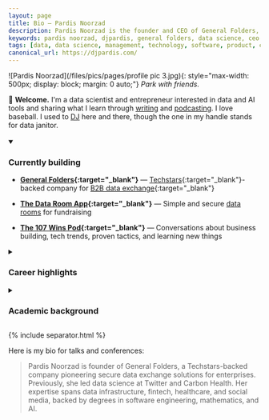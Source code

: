 ```yaml
---
layout: page
title: Bio — Pardis Noorzad
description: Pardis Noorzad is the founder and CEO of General Folders, pioneering secure data exchange solutions for enterprises. Previously led data science at Carbon Health and Twitter.
keywords: pardis noorzad, djpardis, general folders, data science, ceo founder, techstars, carbon health, twitter, data exchange, secure data sharing
tags: [data, data science, management, technology, software, product, cloud infrastructure]
canonical_url: https://djpardis.com/
---
```


![Pardis Noorzad](/files/pics/pages/profile pic 3.jpg){: style="max-width: 500px; display: block; margin: 0 auto;"}
*Park with friends.*

<div class="crosspost-container post-container" style="margin-bottom: 1rem;">
🏡 <strong>Welcome.</strong> I'm a data scientist and entrepreneur interested in data and AI tools and sharing what I learn through <a href="/blog">writing</a> and <a href="https://107wins.club" target="_blank">podcasting</a>. I love baseball. I used to <a href="https://djpardis.club" target="_blank">DJ</a> here and there, though the one in my handle stands for data janitor.
</div>

<!-- <details class="collapsible-section" markdown="1" open>
<summary><h3>Interests and hobbies</h3></summary>

- **Data tools** — [B2B data transfer use cases and methodology]({% post_url 2023-04-03-the-state-of-data-exchange %}); [Data ∩ water terms](https://djpardis.medium.com/data-water-terms-6bf9e9c7aad6) 
- **AI tools** — [AI coding best practices](/blog/2025/06/20-vibe-coding-data-room-app/); [Adventures in authentication](/blog/2025/07/20-introducing-the-data-room-app/) 
- **Sports analytics** — [Revisiting Moneyball](/blog/2024/12/24/revisiting-moneyball/) 
- **Baseball** — [Batter plate discipline](https://djpardis.medium.com/batter-plate-discipline-7d7d5e92a814); [MLB recruiting explained](https://djpardis.medium.com/how-does-mlb-recruiting-work-13e96c2519cf) 
- **DJing** — [Check out my sets and radio shows](https://djpardis.club){:target="_blank"}

</details> -->

<details class="collapsible-section" markdown="1" open>
<summary><h3>Currently building</h3></summary>

- **[General Folders](https://generalfolders.com){:target="_blank"}** — [Techstars](https://www.techstars.com/newsroom/new-class-san-diego-sdsu){:target="_blank"}-backed company for [B2B data exchange](https://medium.com/@djpardis/the-state-of-data-exchange-31049fa229f0){:target="_blank"}

- **[The Data Room App](https://thedataroom.app){:target="_blank"}** — Simple and secure [data rooms](/blog/2025/07/20/introducing-the-data-room-app/) for fundraising

- **[The 107 Wins Pod](https://107wins.club){:target="_blank"}** — Conversations about business building, tech trends, proven tactics, and learning new things

</details>

<details class="collapsible-section" markdown="1">
<summary><h3>Career highlights</h3></summary>

- **Chief Data Officer** at Carbon Health <br>
Built the [data team](https://www.linkedin.com/posts/carbon-health_meet-pardis-noorzad-head-of-data-science-activity-6649426702302871552-DnLa/){:target="_blank"} and set up [company-wide data infra](https://www.youtube.com/watch?v=CQHwLWMQFDk){:target="_blank"} for modern healthcare 

- **Data Science Manager** at Twitter <br>
Established the [PDS](https://medium.com/@djpardis/models-for-integrating-data-science-teams-within-organizations-7c5afa032ebd){:target="_blank"} team; shipped major fixes to Search, Trends, and Notifications; won [#Hackweek](https://x.com/jadeloyzaga/status/1142237141495189504){:target="_blank"} and [#TweetTank](https://x.com/djpardis/status/1089036783050842113){:target="_blank"} company-wide competitions 

- **ML Engineer** at Paytm<br>
Shipped a fully automated fraud detection system scaling to 100M+ users

- **Data Scientist** at [Rubikloud](https://www.linkedin.com/company/rubikloud-technologies/){:target="_blank"} <br>
Designed and shipped the flagship promotion optimization system

</details>

<details class="collapsible-section" markdown="1">
<summary><h3>Academic background</h3></summary>

- **Applied Mathematics** — [Ryerson University (MSc)](https://www.torontomu.ca/graphs-group/join-us/){:target="_blank"}   
Research: [Random graph models of online social networks](/files/slides/modeling_the_facebook_social_network.pdf){:target="_blank"}

- **Artificial Intelligence (AI)** — [Amirkabir University of Technology (MSc)](http://aut.ac.ir/){:target="_blank"}  
Research: [Classification in high-dimensional problems](/files/papers/Noorzad2012b.pdf){:target="_blank"} and [music genre recognition](/files/papers/genreSturmNoorzad20120116.pdf){:target="_blank"}

- **Software Engineering** — [University of Tehran (BSc)](http://ece.ut.ac.ir/en){:target="_blank"}  
Research: [Transfer learning in RL](https://www.ipm.ac.ir/personalinfo.jsp?PeopleCode=IP0000028){:target="_blank"} and [automatic verification of composed web services](https://www.es.mdu.se/staff/3242-Marjan_Sirjani){:target="_blank"}

</details>

{% include separator.html %}

Here is my bio for talks and conferences:

> Pardis Noorzad is founder of General Folders, a Techstars-backed company pioneering secure data exchange solutions for enterprises. 
> Previously, she led data science at Twitter and Carbon Health. Her expertise spans data infrastructure, fintech, 
> healthcare, and social media, backed by degrees in software engineering, mathematics, and AI.

